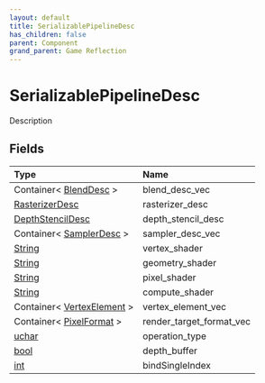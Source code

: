 ```yaml
---
layout: default
title: SerializablePipelineDesc
has_children: false
parent: Component
grand_parent: Game Reflection
---
```

# SerializablePipelineDesc
Description 

## Fields

| Type | Name |
|:----------|:--------------|
| Container< [BlendDesc](/riftbreaker-wiki/docs/game-reflection/components/blend_desc/) > | blend_desc_vec |
| [RasterizerDesc](/riftbreaker-wiki/docs/game-reflection/components/rasterizer_desc/) | rasterizer_desc |
| [DepthStencilDesc](/riftbreaker-wiki/docs/game-reflection/components/depth_stencil_desc/) | depth_stencil_desc |
| Container< [SamplerDesc](/riftbreaker-wiki/docs/game-reflection/components/sampler_desc/) > | sampler_desc_vec |
| [String](/riftbreaker-wiki/docs/game-reflection/components/string/) | vertex_shader |
| [String](/riftbreaker-wiki/docs/game-reflection/components/string/) | geometry_shader |
| [String](/riftbreaker-wiki/docs/game-reflection/components/string/) | pixel_shader |
| [String](/riftbreaker-wiki/docs/game-reflection/components/string/) | compute_shader |
| Container< [VertexElement](/riftbreaker-wiki/docs/game-reflection/classes/vertex_element/) > | vertex_element_vec |
| Container< [PixelFormat](/riftbreaker-wiki/docs/game-reflection/enums/pixel_format/) > | render_target_format_vec |
| [uchar](/riftbreaker-wiki/docs/game-reflection/enums/uchar/) | operation_type |
| [bool](/riftbreaker-wiki/docs/game-reflection/components/bool/) | depth_buffer |
| [int](/riftbreaker-wiki/docs/game-reflection/enums/int/) | bindSingleIndex |

